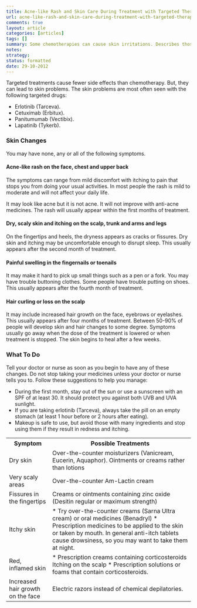 ```yaml
---
title: Acne-like Rash and Skin Care During Treatment with Targeted Therapies
url: acne-like-rash-and-skin-care-during-treatment-with-targeted-therapies
comments: true
layout: article
categories: [articles]
tags: []
summary: Some chemotherapies can cause skin irritations. Describes those irritations and actions that the patient can take. 
notes:
strategy:
status: formatted  
date: 29-10-2012
---
```

Targeted treatments cause fewer side effects than chemotherapy. But, they can lead to skin problems. The skin problems are most often seen with the following targeted drugs:

* Erlotinib (Tarceva). 
* Cetuximab (Erbitux). 
* Panitumumab (Vectibix). 
* Lapatinib (Tykerb). 

### Skin Changes 
You may have none, any or all of the following symptoms.

#### Acne-like rash on the face, chest and upper back 
The symptoms can range from mild discomfort with itching to pain that stops you from doing your usual activities. In most people the rash is mild to moderate and will not affect your daily life. 

It may look like acne but it is not acne. It will not improve with anti-acne medicines. The rash will usually appear within the first months of treatment.

#### Dry, scaly skin and itching on the scalp, trunk and arms and legs 
On the fingertips and heels, the dryness appears as cracks or fissures. Dry skin and itching may be uncomfortable enough to disrupt sleep. This usually appears after the second month of treatment.

#### Painful swelling in the fingernails or toenails 
It may make it hard to pick up small things such as a pen or a fork. You may have trouble buttoning clothes. Some people have trouble putting on shoes. This usually appears after the fourth month of treatment.

#### Hair curling or loss on the scalp 
It may include increased hair growth on the face, eyebrows or eyelashes. This usually appears after four months of treatment. 
Between 50-90% of people will develop skin and hair changes to some degree. Symptoms usually go away when the dose of the treatment is lowered or when treatment is stopped. The skin begins to heal after a few weeks. 

### What To Do 
Tell your doctor or nurse as soon as you begin to have any of these changes. Do not stop taking your medicines unless your doctor or nurse tells you to. Follow these suggestions to help you manage:

* During the first month, stay out of the sun or use a sunscreen with an SPF of at least 30. It should protect you against both UVB and UVA sunlight. 
* If you are taking erlotinib (Tarceva), always take the pill on an empty stomach (at least 1 hour before or 2 hours after eating). 
* Makeup is safe to use, but avoid those with many ingredients and stop using them if they result in redness and itching. 

<table>
<tr><th class="third">Symptom</th><th>Possible Treatments</th></tr>
<tr><td class="third">Dry skin</td><td>Over-the-counter moisturizers (Vanicream, Eucerin, Aquaphor). Ointments or creams rather than lotions</td></tr>
<tr><td class="third">Very scaly areas</td><td>Over-the-counter Am-Lactin cream </td></tr>
<tr><td class="third">Fissures in the fingertips</td><td>Creams or ointments containing zinc oxide (Desitin regular or maximum strength)</td></tr>
<tr><td class="third">Itchy skin</td><td>
* Try over-the-counter creams (Sarna Ultra cream) or oral medicines (Benadryl) 
* Prescription medicines to be applied to the skin or taken by mouth. In general anti-itch tablets cause drowsiness, so you may want to take them at night.</td></tr>
<tr><td class="third">Red, inflamed skin</td><td>* Prescription creams containing corticosteroids
Itching on the scalp
* Prescription solutions or foams that contain corticosteroids.</td></tr>
<tr><td class="third>Inflammation around finger or toenails</td><td>
* Soft shoes 
* Avoid activities that could injure the fingers or toes 
* Prescription  topical antibiotics  silver nitrate to be applied every week. 
* If there is any sign of infection (pain, redness, secretions), soak fingers or toes every evening in a solution of white vinegar diluted in an equal amount of tap water</td></tr>
<tr><td class="third>Increased hair growth on the face</td><td>Electric razors instead of chemical depilatories.</td></tr>
</table>